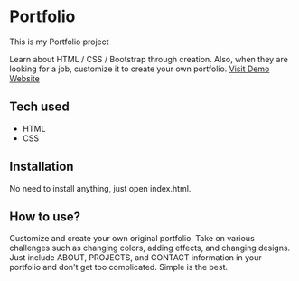 # Portfolio

This is my Portfolio project

 Learn about HTML / CSS / Bootstrap through creation. Also, when they are looking for a job, customize it to create your own portfolio.
[Visit Demo Website ](https://donzefaceynex.github.io/)
## Tech used
* HTML
* CSS
## Installation
No need to install anything, just open index.html.
## How to use?
Customize and create your own original portfolio. Take on various challenges such as changing colors, adding effects, and changing designs. Just include ABOUT, PROJECTS, and CONTACT information in your portfolio and don't get too complicated. Simple is the best.



